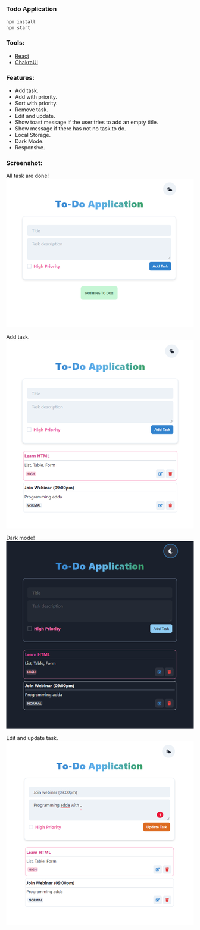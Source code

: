 ### Todo Application

```
npm install
npm start
```

### Tools:

- [React](https://reactjs.org/)
- [ChakraUI](https://chakra-ui.com/)

### Features:

- Add task.
- Add with priority.
- Sort with priority.
- Remove task.
- Edit and update.
- Show toast message if the user tries to add an empty title.
- Show message if there has not no task to do.
- Local Storage.
- Dark Mode.
- Responsive.

### Screenshot:

All task are done! <br/>
![Nothing to do](./screenshot-1.png)

Add task. <br/>
![add task](./screenshot-2.png)

Dark mode! <br/>
![dark mode](./screenshot-3.png)

Edit and update task. <br/>
![update](./screenshot-4.png)
